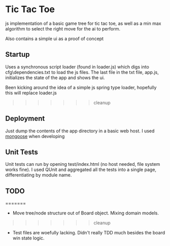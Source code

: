 Tic Tac Toe
====================

js implementation of a basic game tree for 
tic tac toe, as well as a min max algorithm to 
select the right move for the ai to perform.

Also contains a simple ui as a proof of concept

Startup
--------------------
Uses a synchronous script loader (found in loader.js) which digs into 
cfg\dependencies.txt to load the js files. The last file in the txt file,
app.js, initializes the state of the app and shows the ui.


Been kicking around the idea of a simple js spring type loader,
hopefully this will replace loader.js
>>>>>>> cleanup

Deployment
--------------------
Just dump the contents of the app directory in a basic web host.
I used [mongoose](http://code.google.com/p/mongoose/) when developing

Unit Tests
--------------------
Unit tests can run by opening test/index.html (no host needed, file system works fine).
I used QUnit and aggregated all the tests into a single page, differentiating by module name.

TODO
--------------------
=======
+  Move tree/node structure out of Board object. Mixing domain models.
>>>>>>> cleanup
+  Test files are woefully lacking. Didn't really TDD much 
besides the board win state logic.
